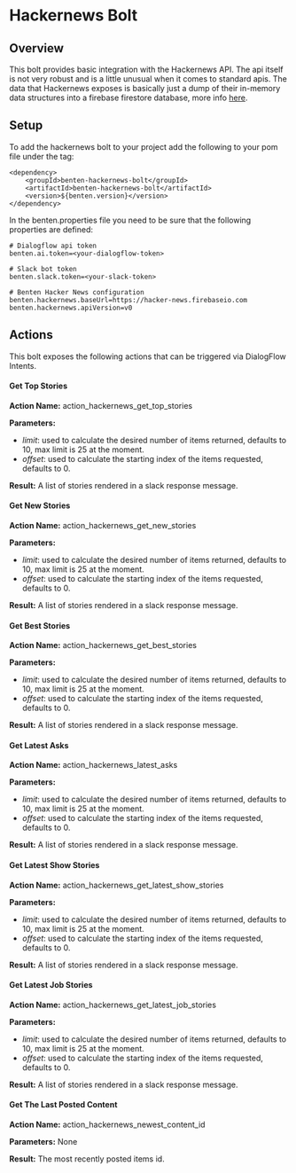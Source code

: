 # Hackernews Bolt

## Overview
This bolt provides basic integration with the Hackernews API. The api itself is not very robust and
is a little unusual when it comes to standard apis. The data that Hackernews exposes is basically just 
a dump of their in-memory data structures into a firebase firestore database, more info 
[here](https://github.com/HackerNews/API).

## Setup
To add the hackernews bolt to your project add the following to your pom file under the <dependencies> tag:

    <dependency>
        <groupId>benten-hackernews-bolt</groupId>
        <artifactId>benten-hackernews-bolt</artifactId>
        <version>${benten.version}</version>
    </dependency>

In the benten.properties file you need to be sure that the following properties are defined:

    # Dialogflow api token
    benten.ai.token=<your-dialogflow-token>
    
    # Slack bot token
    benten.slack.token=<your-slack-token>
    
    # Benten Hacker News configuration
    benten.hackernews.baseUrl=https://hacker-news.firebaseio.com
    benten.hackernews.apiVersion=v0


## Actions
This bolt exposes the following actions that can be triggered via DialogFlow Intents.

#### Get Top Stories
**Action Name:** action_hackernews_get_top_stories

**Parameters:**

- _limit_: used to calculate the desired number of items returned, defaults to 10, max limit is 25 at the moment.
- _offset_: used to calculate the starting index of the items requested, defaults to 0.

**Result:** A list of stories rendered in a slack response message.

#### Get New Stories
**Action Name:** action_hackernews_get_new_stories

**Parameters:**
- _limit_: used to calculate the desired number of items returned, defaults to 10, max limit is 25 at the moment.
- _offset_: used to calculate the starting index of the items requested, defaults to 0.

**Result:** A list of stories rendered in a slack response message.

#### Get Best Stories
**Action Name:** action_hackernews_get_best_stories

**Parameters:**
- _limit_: used to calculate the desired number of items returned, defaults to 10, max limit is 25 at the moment.
- _offset_: used to calculate the starting index of the items requested, defaults to 0.

**Result:** A list of stories rendered in a slack response message.

#### Get Latest Asks
**Action Name:** action_hackernews_latest_asks

**Parameters:**
- _limit_: used to calculate the desired number of items returned, defaults to 10, max limit is 25 at the moment.
- _offset_: used to calculate the starting index of the items requested, defaults to 0.

**Result:** A list of stories rendered in a slack response message.

#### Get Latest Show Stories
**Action Name:** action_hackernews_get_latest_show_stories

**Parameters:**
- _limit_: used to calculate the desired number of items returned, defaults to 10, max limit is 25 at the moment.
- _offset_: used to calculate the starting index of the items requested, defaults to 0.

**Result:** A list of stories rendered in a slack response message.

#### Get Latest Job Stories
**Action Name:** action_hackernews_get_latest_job_stories

**Parameters:**
- _limit_: used to calculate the desired number of items returned, defaults to 10, max limit is 25 at the moment.
- _offset_: used to calculate the starting index of the items requested, defaults to 0.

**Result:** A list of stories rendered in a slack response message.

#### Get The Last Posted Content
**Action Name:** action_hackernews_newest_content_id

**Parameters:** None

**Result:** The most recently posted items id.
